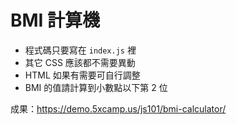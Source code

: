 # BMI 計算機

- 程式碼只要寫在 `index.js` 裡
- 其它 CSS 應該都不需要異動
- HTML 如果有需要可自行調整
- BMI 的值請計算到小數點以下第 2 位

成果：https://demo.5xcamp.us/js101/bmi-calculator/